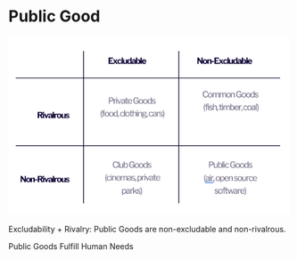 # Public Good

![](<../../.gitbook/assets/image (6) (1) (1).png>)

Excludability + Rivalry: Public Goods are non-excludable and non-rivalrous.

Public Goods Fulfill Human Needs
